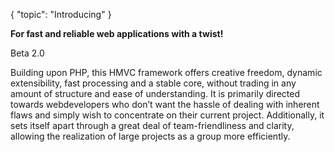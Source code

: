 {
	"topic": "Introducing"
}

**For fast and reliable web applications with a twist!**

Beta 2.0

Building upon PHP, this HMVC framework offers creative freedom, dynamic extensibility, fast processing and a stable core, without trading in any amount of structure and ease of understanding. It is primarily directed towards webdevelopers who don’t want the hassle of dealing with inherent flaws and simply wish to concentrate on their current project. Additionally, it sets itself apart through a great deal of team-friendliness and clarity, allowing the realization of large projects as a group more efficiently.